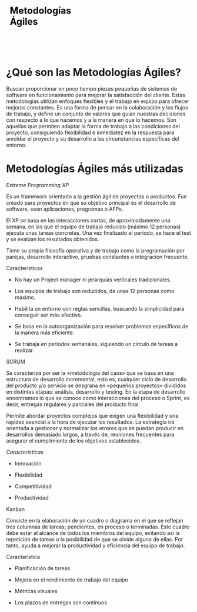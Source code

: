 <div style="display: table;">
    <div style="width: 75%;float: left;margin: auto;padding: 50px 0px 50px 10px; float: left;">
        <span style="color: black;font-size: 25px;font-weight: bold;"> Metodologías Ágiles</span></br></br>
    </div>
    
</div>

# ¿Qué son las Metodologías Ágiles? 

Buscan proporcionar en poco tiempo piezas pequeñas de sistemas de software en funcionamiento para mejorar la satisfacción del cliente. Estas metodologías utilizan enfoques flexibles y el trabajo en equipo para ofrecer mejoras constantes. Es una forma de pensar en la colaboración y los flujos de trabajo, y define un conjunto de valores que guían nuestras decisiones con respecto a lo que hacemos y a la manera en que lo hacemos.
 Son aquellas que permiten adaptar la forma de trabajo a las condiciones del proyecto, consiguiendo flexibilidad e inmediatez en la respuesta para amoldar el proyecto y su desarrollo a las circunstancias específicas del entorno.

# Metodologías Ágiles más utilizadas 
 *Extreme Programming XP*

Es un framework orientado a la gestión ágil de proyectos o productos. Fue creado para proyectos en que su objetivo principal es el desarrollo de software, sean aplicaciones, programas o AFPs.

El XP se basa en las interacciones cortas, de aproximadamente una semana, en las que el equipo de trabajo reducido (máximo 12 personas) ejecuta unas tareas concretas. Una vez finalizado el período, se hace el test y se evalúan los resultados obtenidos.

Tiene su propia filosofía operativa y de trabajo como la programación por parejas, desarrollo interactivo, pruebas constantes o integración frecuente.

Características

   + No hay un Project manager ni jerarquías verticales tradicionales.

   + Los equipos de trabajo son reducidos, de unas 12 personas como máximo.

   + Habilita un entorno con reglas sencillas, buscando la simplicidad para conseguir ser más efectivo.

   + Se basa en la autoorganización para resolver problemas específicos de la manera más eficiente.

   +  Se trabaja en períodos semanales, siguiendo un círculo de tareas a realizar.

 SCRUM
 
 Se caracteriza por ser la «metodología del caos» que se basa en una estructura de desarrollo incremental, esto es, cualquier ciclo de desarrollo del producto y/o servicio se desgrana en «pequeños proyectos» divididos en distintas etapas: análisis, desarrollo y testing. En la etapa de desarrollo encontramos lo que se conoce como interacciones del proceso o Sprint, es decir, entregas regulares y parciales del producto final. 

 Permite abordar proyectos complejos que exigen una flexibilidad y una rapidez esencial a la hora de ejecutar los resultados.  La estrategia irá orientada a gestionar y normalizar los errores que se puedan producir en desarrollos demasiado largos, a través de, reuniones frecuentes para asegurar el cumplimiento de los objetivos establecidos.

 *Características*

   + Innovación

   + Flexibilidad

   + Competitividad

   + Productividad 

 Kanban

Consiste en la elaboración de un cuadro o diagrama en el que se reflejan tres columnas de tareas; pendientes, en proceso o terminadas. Este cuadro debe estar al alcance de todos los miembros del equipo, evitando así la repetición de tareas o la posibilidad de que se olvide alguna de ellas. Por tanto, ayuda a mejorar la productividad y eficiencia del equipo de trabajo.

Característica

+ Planificación de tareas

+ Mejora en el rendimiento de trabajo del equipo

+ Métricas visuales

+ Los plazos de entregas son continuos